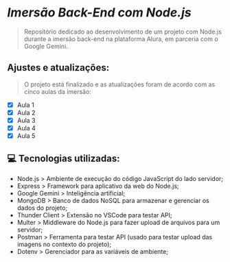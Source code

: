 # *Imersão Back-End com Node.js*

> Repositório dedicado ao desenvolvimento de um projeto com Node.js durante a imersão back-end na plataforma Alura, em parceria com o Google Gemini.

## Ajustes e atualizações:

> O projeto está finalizado e as atualizações foram de acordo com as cinco aulas da imersão:

- [x] Aula 1
- [X] Aula 2
- [x] Aula 3
- [x] Aula 4
- [x] Aula 5

## 💻 Tecnologias utilizadas:

- Node.js > Ambiente de execução do código JavaScript do lado servidor;
- Express > Framework para aplicativo da web do Node.js;
- Google Gemini > Inteligência artificial;
- MongoDB > Banco de dados NoSQL para armazenar e gerenciar os dados do projeto;
- Thunder Client > Extensão no VSCode para testar API;
- Multer > Middleware do Node.js para fazer upload de arquivos para um servidor;
- Postman > Ferramenta para testar API (usado para testar upload das imagens no contexto do projeto);
- Dotenv > Gerenciador para as variáveis de ambiente;


